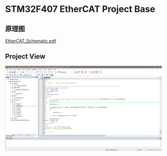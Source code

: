 # STM32F407 EtherCAT Project Base

## 原理图

[EtherCAT_Schematic.pdf](./refers/EtherCAT_Schematic.pdf)

## Project View

![./images/EtherCAT_Base_Project_Main.png](./images/EtherCAT_Base_Project_Main.png)

